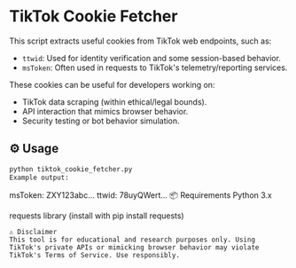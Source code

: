 
# TikTok Cookie Fetcher

This script extracts useful cookies from TikTok web endpoints, such as:

- `ttwid`: Used for identity verification and some session-based behavior.
- `msToken`: Often used in requests to TikTok's telemetry/reporting services.

These cookies can be useful for developers working on:

- TikTok data scraping (within ethical/legal bounds).
- API interaction that mimics browser behavior.
- Security testing or bot behavior simulation.

## ⚙️ Usage

```bash
python tiktok_cookie_fetcher.py
Example output:

```
msToken: ZXY123abc...
ttwid: 78uyQWert...
📦 Requirements
Python 3.x

requests library (install with pip install requests)
```
⚠️ Disclaimer
This tool is for educational and research purposes only. Using TikTok's private APIs or mimicking browser behavior may violate TikTok's Terms of Service. Use responsibly.

